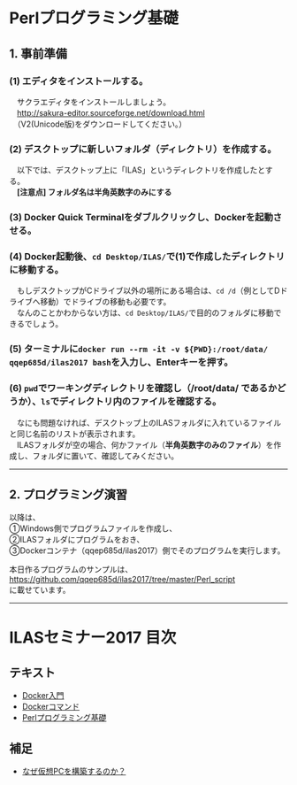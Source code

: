 # Perlプログラミング基礎

## 1. 事前準備

### (1) エディタをインストールする。  
　サクラエディタをインストールしましょう。  
　http://sakura-editor.sourceforge.net/download.html  
　（V2(Unicode版)をダウンロードしてください。）

### (2) デスクトップに新しいフォルダ（ディレクトリ）を作成する。  
　以下では、デスクトップ上に「ILAS」というディレクトリを作成したとする。  
　__[注意点] フォルダ名は半角英数字のみにする__

### (3) Docker Quick Terminalをダブルクリックし、Dockerを起動させる。

### (4) Docker起動後、`cd Desktop/ILAS/`で(1)で作成したディレクトリに移動する。
　もしデスクトップがCドライブ以外の場所にある場合は、`cd /d`（例としてDドライブへ移動）でドライブの移動も必要です。  
　なんのことかわからない方は、`cd Desktop/ILAS/`で目的のフォルダに移動できるでしょう。

### (5) ターミナルに`docker run --rm -it -v ${PWD}:/root/data/ qqep685d/ilas2017 bash`を入力し、Enterキーを押す。

### (6) `pwd`でワーキングディレクトリを確認し（/root/data/ であるかどうか）、`ls`でディレクトリ内のファイルを確認する。
　なにも問題なければ、デスクトップ上のILASフォルダに入れているファイルと同じ名前のリストが表示されます。  
　ILASフォルダが空の場合、何かファイル（__半角英数字のみのファイル__）を作成し、フォルダに置いて、確認してみください。

---

## 2. プログラミング演習

以降は、  
①Windows側でプログラムファイルを作成し、  
②ILASフォルダにプログラムをおき、  
③Dockerコンテナ（qqep685d/ilas2017）側でそのプログラムを実行します。

本日作るプログラムのサンプルは、  
https://github.com/qqep685d/ilas2017/tree/master/Perl_script  
に載せています。

---

# ILASセミナー2017 目次
## テキスト
- [Docker入門](./00_Starting_Docker.md)
- [Dockerコマンド](./01_Docker_Commands.md)
- [Perlプログラミング基礎](./02_Intro_Perl.md)

## 補足
- [なぜ仮想PCを構築するのか？](XX_Why_use_docker.md)
